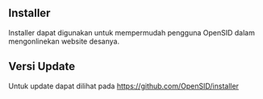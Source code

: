 ## Installer
Installer dapat digunakan untuk mempermudah pengguna OpenSID dalam mengonlinekan website desanya.


## Versi Update
Untuk update dapat dilihat pada https://github.com/OpenSID/installer
